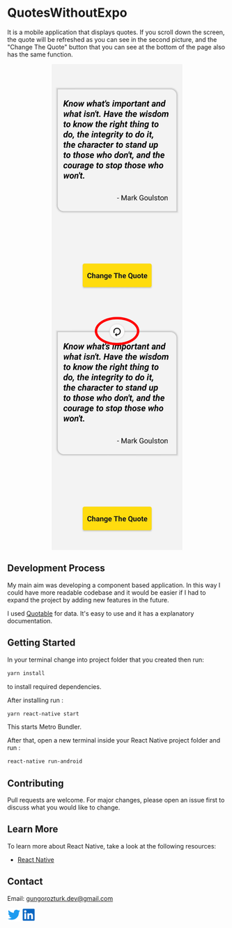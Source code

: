 # QuotesWithoutExpo

It is a mobile application that displays quotes. If you scroll down the screen, the quote will be refreshed as you can see in the second picture, and the "Change The Quote" button that you can see at the bottom of the page also has the same function.

<p align="center"><img align="center" src="https://raw.githubusercontent.com/gngrozturk/QuotesApp/master/ss/SS1.jpg" width="300" />     <img align="center" src="https://raw.githubusercontent.com/gngrozturk/QuotesApp/master/ss/SS2.jpg" width="300" /></p>

## Development Process

My main aim was developing a component based application. In this way I could have more readable codebase and it would be easier if I had to expand the project by adding new features in the future.

I used [Quotable](https://opensourcelibs.com/lib/quotable) for data. It's easy to use and it has a explanatory documentation. 

## Getting Started

In your terminal change into project folder that you created then run:
```bash
yarn install
```
to install required dependencies.

After installing run :
```bash
yarn react-native start
```
This starts Metro Bundler.

After that, open a new terminal inside your React Native project folder and run :
```bash
react-native run-android
```

## Contributing
Pull requests are welcome. For major changes, please open an issue first to discuss what you would like to change.

## Learn More
To learn more about React Native, take a look at the following resources:
- [React Native](https://reactnative.dev/docs/getting-started)

## Contact
Email: gungorozturk.dev@gmail.com
<p align="left">
<a href="https://twitter.com/ozturkkgungorr" target="blank"><img align="center" src="https://github.com/gngrozturk/gngrozturk/blob/master/tw.svg" height="30" width="30" /></a>
<a href="https://linkedin.com/in/güngör-öztürk" target="blank"><img align="center" src="https://github.com/gngrozturk/gngrozturk/blob/master/in.svg" alt="güngör-öztürk" height="30" width="30" /></a>
</p>

